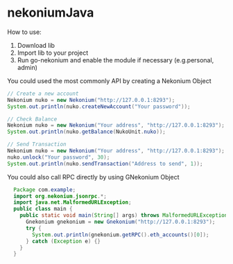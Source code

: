 ﻿# nekoniumJava
 How to use:
 1. Download lib
 2. Import lib to your project
 3. Run go-nekonium and enable the module if necessary (e.g.personal, admin)
 
 
 You could used the most commonly API by creating a Nekonium Object
 ```java
 // Create a new account
 Nekonium nuko = new Nekonium("http://127.0.0.1:8293");
 System.out.println(nuko.createNewAccount("Your password"));
 ```
  ```java
 // Check Balance
 Nekonium nuko = new Nekonium("Your address", "http://127.0.0.1:8293");
 System.out.println(nuko.getBalance(NukoUnit.nuko));
 ```
 
 ```java
 // Send Transaction
 Nekonium nuko = new Nekonium("Your address", "http://127.0.0.1:8293");
 nuko.unlock("Your password", 30);
 System.out.println(nuko.sendTransaction("Address to send", 1));
 ```
 
You could also call RPC directly by using GNekonium Object
```java
  Package com.example;
  import org.nekonium.jsonrpc.*;
  import java.net.MalformedURLException;
  public class main {
    public static void main(String[] args) throws MalformedURLException {
      Gnekonium gnekonium = new Gnekonium("http://127.0.0.1:8293");
      try {
        System.out.println(gnekonium.getRPC().eth_accounts()[0]);
      } catch (Exception e) {}
    }
  }
```
